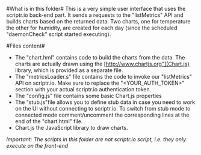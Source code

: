 #What is in this folder#
This is a very simple user interface that uses the scriptr.io back-end part. It sends a requests to the "listMetrics" API
and builds charts based on the returned data. Two charts, one for temperature the other for humidity, are created for
each day (since the scheduled "daemonCheck" script started executing). 

#Files content#

- The "chart.hml" contains code to build the charts from the data. The charts are actually drawn using the [http://www.chartjs.org"](Chart.js) library, which is provided as a separate file.</li>
- The "metricsLoader.s" file contains the code to invoke our "listMetrics" API on scriptr.io. Make sure to replace the "<YOUR_AUTH_TOKEN>" section with your actual scriptr.io authentication token.</li>
- The "config.js" file contains some basic Chart.js properties</li>
- The "stub.js"file allows you to define stub data in case you need to work on the UI without connecting to scriptr.io. 
To switch from stub mode to connected mode comment/uncomment the corresponding lines at the end of the "chart.html" file.
- Chart.js the JavaScript library to draw charts.

*Important: The scripts in this folder are not scriptr.io script, i.e. they only execute on the front-end*
